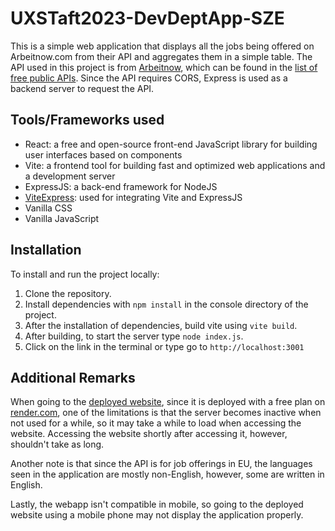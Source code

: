 # UXSTaft2023-DevDeptApp-SZE

This is a simple web application that displays all the jobs being offered on Arbeitnow.com from their API and aggregates them in a simple table. The API used in this project is from [Arbeitnow](https://documenter.getpostman.com/view/18545278/UVJbJdKh), which can be found in the [list of free public APIs](https://github.com/public-apis/public-apis). Since the API requires CORS, Express is used as a backend server to request the API.

## Tools/Frameworks used

- React: a free and open-source front-end JavaScript library for building user interfaces based on components
- Vite: a frontend tool for building fast and optimized web applications and a development server
- ExpressJS: a back-end framework for NodeJS 
- [ViteExpress](https://github.com/szymmis/vite-express): used for integrating Vite and ExpressJS 
- Vanilla CSS
- Vanilla JavaScript

## Installation

To install and run the project locally:

1. Clone the repository.
2. Install dependencies with `npm install` in the console directory of the project.
3. After the installation of dependencies, build vite using `vite build`.
4. After building, to start the server type `node index.js`.
5. Click on the link in the terminal or type go to `http://localhost:3001`

## Additional Remarks
When going to the [deployed website](https://uxstaft2023-devdeptapp-sze.onrender.com), since it is deployed with a free plan on [render.com](https://render.com), one of the limitations is that the server becomes inactive when not used for a while, so it may take a while to load when accessing the website. Accessing the website shortly after accessing it, however, shouldn't take as long.

Another note is that since the API is for job offerings in EU, the languages seen in the application are mostly non-English, however, some are written in English.

Lastly, the webapp isn't compatible in mobile, so going to the deployed website using a mobile phone may not display the application properly.
